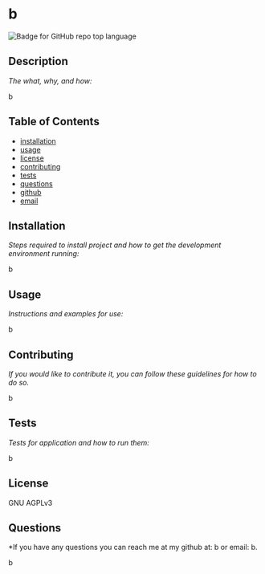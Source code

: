 # b

![Badge for GitHub repo top language](https://img.shields.io/badge/License-AGPL_v3-blue.svg)

## Description 

*The what, why, and how:* 

b

## Table of Contents

 * [installation](#installation)
 * [usage](#usage)
 * [license](#license)
 * [contributing](#contributing)
 * [tests](#tests)  
 * [questions](#questions)
 * [github](#github)
 * [email](#email)



## Installation

*Steps required to install project and how to get the development environment running:*

b




## Usage 

*Instructions and examples for use:*

b




## Contributing

*If you would like to contribute it, you can follow these guidelines for how to do so.*

b




## Tests

*Tests for application and how to run them:*

b




## License

GNU AGPLv3



## Questions

*If you have any questions you can reach me at my github at: b or email: b.

b






